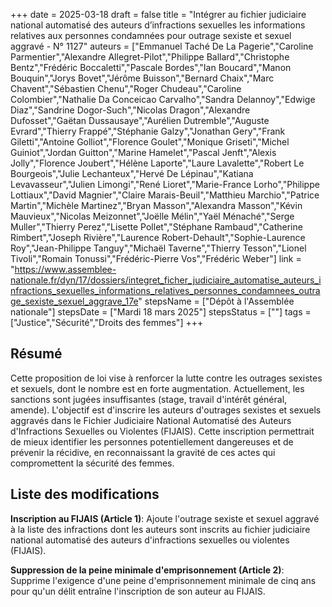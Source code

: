 +++
date = 2025-03-18
draft = false
title = "Intégrer au fichier judiciaire national automatisé des auteurs d’infractions sexuelles les informations relatives aux personnes condamnées pour outrage sexiste et sexuel aggravé - N° 1127"
auteurs = ["Emmanuel Taché De La Pagerie","Caroline Parmentier","Alexandre Allegret-Pilot","Philippe Ballard","Christophe Bentz","Frédéric Boccaletti","Pascale Bordes","Ian Boucard","Manon Bouquin","Jorys Bovet","Jérôme Buisson","Bernard Chaix","Marc Chavent","Sébastien Chenu","Roger Chudeau","Caroline Colombier","Nathalie Da Conceicao Carvalho","Sandra Delannoy","Edwige Diaz","Sandrine Dogor-Such","Nicolas Dragon","Alexandre Dufosset","Gaëtan Dussausaye","Aurélien Dutremble","Auguste Evrard","Thierry Frappé","Stéphanie Galzy","Jonathan Gery","Frank Giletti","Antoine Golliot","Florence Goulet","Monique Griseti","Michel Guiniot","Jordan Guitton","Marine Hamelet","Pascal Jenft","Alexis Jolly","Florence Joubert","Hélène Laporte","Laure Lavalette","Robert Le Bourgeois","Julie Lechanteux","Hervé De Lépinau","Katiana Levavasseur","Julien Limongi","René Lioret","Marie-France Lorho","Philippe Lottiaux","David Magnier","Claire Marais-Beuil","Matthieu Marchio","Patrice Martin","Michèle Martinez","Bryan Masson","Alexandra Masson","Kévin Mauvieux","Nicolas Meizonnet","Joëlle Mélin","Yaël Ménaché","Serge Muller","Thierry Perez","Lisette Pollet","Stéphane Rambaud","Catherine Rimbert","Joseph Rivière","Laurence Robert-Dehault","Sophie-Laurence Roy","Jean-Philippe Tanguy","Michaël Taverne","Thierry Tesson","Lionel Tivoli","Romain Tonussi","Frédéric-Pierre Vos","Frédéric Weber"]
link = "https://www.assemblee-nationale.fr/dyn/17/dossiers/integret_ficher_judiciaire_automatise_auteurs_infractions_sexuelles_informations_relatives_personnes_condamnees_outrage_sexiste_sexuel_aggrave_17e"
stepsName = ["Dépôt à l'Assemblée nationale"]
stepsDate = ["Mardi 18 mars 2025"]
stepsStatus = [""]
tags = ["Justice","Sécurité","Droits des femmes"]
+++

## Résumé

Cette proposition de loi vise à renforcer la lutte contre les outrages sexistes et sexuels, dont le nombre est en forte augmentation. Actuellement, les sanctions sont jugées insuffisantes (stage, travail d'intérêt général, amende). L'objectif est d'inscrire les auteurs d'outrages sexistes et sexuels aggravés dans le Fichier Judiciaire National Automatisé des Auteurs d'Infractions Sexuelles ou Violentes (FIJAIS). Cette inscription permettrait de mieux identifier les personnes potentiellement dangereuses et de prévenir la récidive, en reconnaissant la gravité de ces actes qui compromettent la sécurité des femmes.

## Liste des modifications

**Inscription au FIJAIS (Article 1)**: Ajoute l'outrage sexiste et sexuel aggravé à la liste des infractions dont les auteurs sont inscrits au fichier judiciaire national automatisé des auteurs d'infractions sexuelles ou violentes (FIJAIS).

**Suppression de la peine minimale d'emprisonnement (Article 2)**: Supprime l'exigence d'une peine d'emprisonnement minimale de cinq ans pour qu'un délit entraîne l'inscription de son auteur au FIJAIS.
